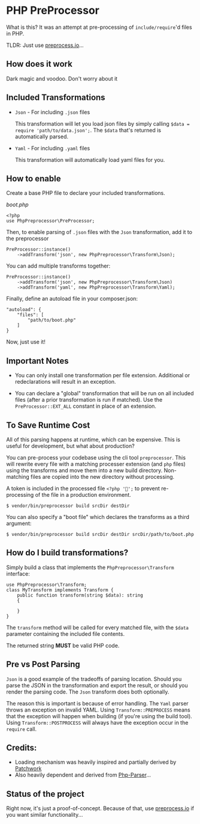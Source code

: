 # PHP PreProcessor

What is this? It was an attempt at pre-processing of `include/require`'d files in PHP.

TLDR: Just use [preprocess.io](https://preprocess.io)...

## How does it work

Dark magic and voodoo. Don't worry about it

## Included Transformations

 * `Json` - For including `.json` files

    This transformation will let you load json files by simply calling `$data = require 'path/to/data.json';`. The `$data` that's returned is automatically parsed.

 * `Yaml` - For including `.yaml` files

    This transformation will automatically load yaml files for you.

## How to enable

Create a base PHP file to declare your included transformations.

*boot.php*

    <?php
    use PhpPreprocessor\PreProcessor;

Then, to enable parsing of `.json` files with the `Json` transformation, add it to the preprocessor

    PreProcessor::instance()
        ->addTransform('json', new PhpPreprocessor\Transform\Json);

You can add multiple transforms together:

    PreProcessor::instance()
        ->addTransform('json', new PhpPreprocessor\Transform\Json)
        ->addTransform('yaml', new PhpPreprocessor\Transform\Yaml);

Finally, define an autoload file in your composer.json:

    "autoload": {
        "files": [
            "path/to/boot.php"
        ]
    }

Now, just use it!

## Important Notes

* You can only install one transformation per file extension. Additional or redeclarations will result in an exception.

* You can declare a "global" transformation that will be run on all included files (after a prior transformation is run if matched). Use the `PreProcessor::EXT_ALL` constant in place of an extension.

## To Save Runtime Cost

All of this parsing happens at runtime, which can be expensive. This is useful for development, but what about production? 

You can pre-process your codebase using the cli tool `preprocessor`. This will rewrite every file with a matching processer extension (and `php` files) using the transforms and move them into a new build directory. Non-matching files are copied into the new directory without processing.

A token is included in the processed file `<?php '🧙';` to prevent re-processing of the file in a production environment.

    $ vendor/bin/preprocessor build srcDir destDir

You can also specify a "boot file" which declares the transforms as a third argument:

    $ vendor/bin/preprocessor build srcDir destDir srcDir/path/to/boot.php

## How do I build transformations?

Simply build a class that implements the `PhpPreprocessor\Transform` interface:

    use PhpPreprocessor\Transform;
    class MyTransform implements Transform {
        public function transform(string $data): string
        {

        }
    }

The `transform` method will be called for every matched file, with the `$data` parameter containing the included file contents.

The returned string **MUST** be valid PHP code.

## Pre vs Post Parsing

`Json` is a good example of the tradeoffs of parsing location. Should you parse the JSON in the transformation and export the result, or should you render the parsing code. The `Json` transform does both optionally.

The reason this is important is because of error handling. The `Yaml` parser throws an exception on invalid YAML. Using `Transform::PREPROCESS` means that the exception will happen when building (if you're using the build tool). Using `Transform::POSTPROCESS` will always have the exception occur in the `require` call.

## Credits:

 * Loading mechanism was heavily inspired and partially derived by [Patchwork](https://github.com/antecedent/patchwork/)
 * Also heavily dependent and derived from [Php-Parser](https://github.com/nikic/php-parser)...

## Status of the project

Right now, it's just a proof-of-concept. Because of that, use [preprocess.io](https://preprocess.io) if you want similar functionality...
